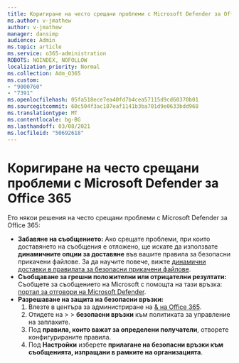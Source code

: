 ```yaml
---
title: Коригиране на често срещани проблеми с Microsoft Defender за Office 365
ms.author: v-jmathew
author: v-jmathew
manager: dansimp
audience: Admin
ms.topic: article
ms.service: o365-administration
ROBOTS: NOINDEX, NOFOLLOW
localization_priority: Normal
ms.collection: Adm_O365
ms.custom:
- "9000760"
- "7391"
ms.openlocfilehash: 05fa518ece7ea40fd7b4cea57115d9cd60370b01
ms.sourcegitcommit: 60c504f3ac187eaf1141b3ba701d9e0633bdd968
ms.translationtype: MT
ms.contentlocale: bg-BG
ms.lasthandoff: 03/08/2021
ms.locfileid: "50692618"
---
```

# <a name="fix-common-problems-with-microsoft-defender-for-office-365"></a>Коригиране на често срещани проблеми с Microsoft Defender за Office 365

Ето някои решения на често срещани проблеми с Microsoft Defender за Office 365:

- **Забавяне на съобщението:** Ако срещате проблеми, при които доставянето на съобщения е отложено, ще искате да използвате **динамичните опции за доставяне** във вашите правила за безопасни прикачени файлове. За да научите повече, вижте [динамични доставки в правилата за безопасни прикачени файлове](https://go.microsoft.com/fwlink/?linkid=2094106).
- **Съобщаване за грешни положителни или отрицателни резултати:** Съобщете за съобщението на Microsoft с помощта на тази връзка: [портал за отговори на Microsoft Defender](https://go.microsoft.com/fwlink/?linkid=2092835).
- **Разрешаване на защита на безопасни връзки:**
    1. Влезте в центъра за администриране на [& на Office 365](https://go.microsoft.com/fwlink/p/?linkid=2077143).
    2. Отидете на   >    >  **безопасни връзки** към политиката за управление на заплахите.
    3. Под **правила, които важат за определени получатели**, отворете конфигурираните правила.
    4. Под **Настройки** изберете **прилагане на безопасни връзки към съобщенията, изпращани в рамките на организацията**.
